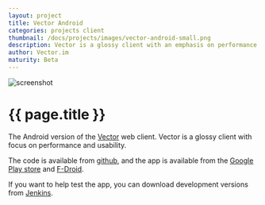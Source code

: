 ```yaml
---
layout: project
title: Vector Android
categories: projects client
thumbnail: /docs/projects/images/vector-android-small.png
description: Vector is a glossy client with an emphasis on performance and usability
author: Vector.im
maturity: Beta
---
```


![screenshot](/docs/projects/images/vector-android-large.png "{{ page.title }}")

# {{ page.title }}
The Android version of the [Vector](https://matrix.org/docs/projects/client/vector.html) web client. Vector is a glossy client with focus on performance and usability.

The code is available from [github](https://github.com/vector-im/vector-android), and the app is available from the [Google Play store](https://play.google.com/store/apps/details?id=im.vector.alpha) and [F-Droid](https://f-droid.org/repository/browse/?fdfilter=vector&fdid=im.vector.alpha).

If you want to help test the app, you can download development versions from [Jenkins](https://matrix.org/jenkins/job/VectorAndroidDevelop/).
